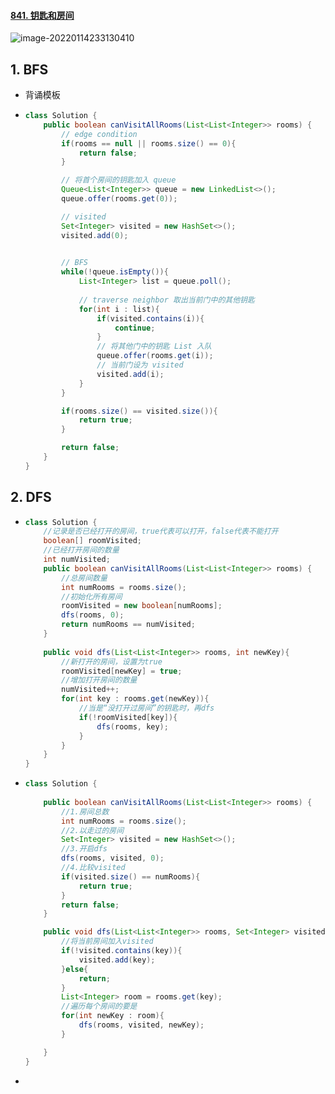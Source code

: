 #### [841. 钥匙和房间](https://leetcode-cn.com/problems/keys-and-rooms/)

![image-20220114233130410](https://raw.githubusercontent.com/TWDH/Leetcode-From-Zero/pictures/img/image-20220114233130410.png)

## 1. BFS

- 背诵模板

- ```java
  class Solution {
      public boolean canVisitAllRooms(List<List<Integer>> rooms) {
          // edge condition
          if(rooms == null || rooms.size() == 0){
              return false;
          }
  
          // 将首个房间的钥匙加入 queue
          Queue<List<Integer>> queue = new LinkedList<>();
          queue.offer(rooms.get(0));
  
          // visited
          Set<Integer> visited = new HashSet<>();
          visited.add(0);
          
  
          // BFS
          while(!queue.isEmpty()){
              List<Integer> list = queue.poll();
              
              // traverse neighbor 取出当前门中的其他钥匙
              for(int i : list){
                  if(visited.contains(i)){
                      continue;
                  }
                  // 将其他门中的钥匙 List 入队
                  queue.offer(rooms.get(i));
                  // 当前门设为 visited
                  visited.add(i);
              }
          }
  
          if(rooms.size() == visited.size()){
              return true;
          }
  
          return false;
      }
  }
  ```

## 2. DFS

- ```java
  class Solution {
      //记录是否已经打开的房间，true代表可以打开，false代表不能打开
      boolean[] roomVisited;
      //已经打开房间的数量
      int numVisited;
      public boolean canVisitAllRooms(List<List<Integer>> rooms) {
          //总房间数量
          int numRooms = rooms.size();
          //初始化所有房间
          roomVisited = new boolean[numRooms];
          dfs(rooms, 0);
          return numRooms == numVisited;
      }
      
      public void dfs(List<List<Integer>> rooms, int newKey){
          //新打开的房间，设置为true
          roomVisited[newKey] = true;
          //增加打开房间的数量
          numVisited++;
          for(int key : rooms.get(newKey)){
              //当是“没打开过房间”的钥匙时，再dfs
              if(!roomVisited[key]){
                  dfs(rooms, key);
              }            
          }
      }
  }
  ```

- ```java
  class Solution {
      
      public boolean canVisitAllRooms(List<List<Integer>> rooms) {
          //1.房间总数
          int numRooms = rooms.size();
          //2.以走过的房间
          Set<Integer> visited = new HashSet<>();
          //3.开启dfs
          dfs(rooms, visited, 0);
          //4.比较visited
          if(visited.size() == numRooms){
              return true;
          }
          return false;
      }
  
      public void dfs(List<List<Integer>> rooms, Set<Integer> visited, int key){
          //将当前房间加入visited
          if(!visited.contains(key)){
              visited.add(key);
          }else{
              return;
          }
          List<Integer> room = rooms.get(key);
          //遍历每个房间的要是
          for(int newKey : room){
              dfs(rooms, visited, newKey);
          }
  
      }
  }
  ```

- 

